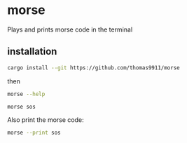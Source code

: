 # morse

Plays and prints morse code in the terminal

## installation

```sh
cargo install --git https://github.com/thomas9911/morse
```

then 

```sh
morse --help
```

```sh
morse sos
```

Also print the morse code:
```sh
morse --print sos
```
